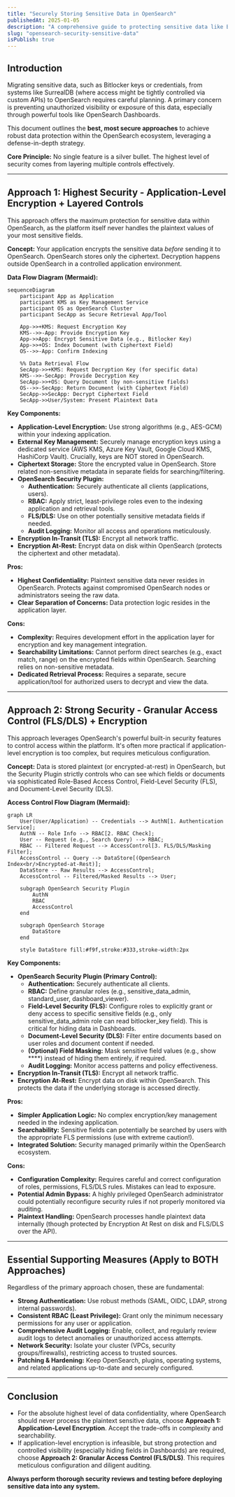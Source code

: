 ```yaml
---
title: "Securely Storing Sensitive Data in OpenSearch"
publishedAt: 2025-01-05
description: "A comprehensive guide to protecting sensitive data like Bitlocker keys when migrating from SurrealDB to OpenSearch, featuring best practices and defense-in-depth strategies."
slug: "opensearch-security-sensitive-data"
isPublish: true
---
```


## Introduction

Migrating sensitive data, such as Bitlocker keys or credentials, from systems like SurrealDB (where access might be tightly controlled via custom APIs) to OpenSearch requires careful planning. A primary concern is preventing unauthorized visibility or exposure of this data, especially through powerful tools like OpenSearch Dashboards.

This document outlines the **best, most secure approaches** to achieve robust data protection within the OpenSearch ecosystem, leveraging a defense-in-depth strategy.

**Core Principle:** No single feature is a silver bullet. The highest level of security comes from layering multiple controls effectively.

---

## Approach 1: Highest Security - Application-Level Encryption + Layered Controls

This approach offers the maximum protection for sensitive data *within* OpenSearch, as the platform itself never handles the plaintext values of your most sensitive fields.

**Concept:** Your application encrypts the sensitive data *before* sending it to OpenSearch. OpenSearch stores only the ciphertext. Decryption happens outside OpenSearch in a controlled application environment.

**Data Flow Diagram (Mermaid):**

```mermaid
sequenceDiagram
    participant App as Application
    participant KMS as Key Management Service
    participant OS as OpenSearch Cluster
    participant SecApp as Secure Retrieval App/Tool

    App->>+KMS: Request Encryption Key
    KMS-->>-App: Provide Encryption Key
    App->>App: Encrypt Sensitive Data (e.g., Bitlocker Key)
    App->>+OS: Index Document (with Ciphertext Field)
    OS-->>-App: Confirm Indexing

    %% Data Retrieval Flow
    SecApp->>+KMS: Request Decryption Key (for specific data)
    KMS-->>-SecApp: Provide Decryption Key
    SecApp->>+OS: Query Document (by non-sensitive fields)
    OS-->>-SecApp: Return Document (with Ciphertext Field)
    SecApp->>SecApp: Decrypt Ciphertext Field
    SecApp->>User/System: Present Plaintext Data
```

**Key Components:**

- **Application-Level Encryption:** Use strong algorithms (e.g., AES-GCM) within your indexing application.
- **External Key Management:** Securely manage encryption keys using a dedicated service (AWS KMS, Azure Key Vault, Google Cloud KMS, HashiCorp Vault). Crucially, keys are NOT stored in OpenSearch.
- **Ciphertext Storage:** Store the encrypted value in OpenSearch. Store related non-sensitive metadata in separate fields for searching/filtering.
- **OpenSearch Security Plugin:**
    - **Authentication:** Securely authenticate all clients (applications, users).
    - **RBAC:** Apply strict, least-privilege roles even to the indexing application and retrieval tools.
    - **FLS/DLS:** Use on other potentially sensitive metadata fields if needed.
    - **Audit Logging:** Monitor all access and operations meticulously.
- **Encryption In-Transit (TLS):** Encrypt all network traffic.
- **Encryption At-Rest:** Encrypt data on disk within OpenSearch (protects the ciphertext and other metadata).

**Pros:**

- **Highest Confidentiality:** Plaintext sensitive data never resides in OpenSearch. Protects against compromised OpenSearch nodes or administrators seeing the raw data.
- **Clear Separation of Concerns:** Data protection logic resides in the application layer.

**Cons:**

- **Complexity:** Requires development effort in the application layer for encryption and key management integration.
- **Searchability Limitations:** Cannot perform direct searches (e.g., exact match, range) on the encrypted fields within OpenSearch. Searching relies on non-sensitive metadata.
- **Dedicated Retrieval Process:** Requires a separate, secure application/tool for authorized users to decrypt and view the data.

---

## Approach 2: Strong Security - Granular Access Control (FLS/DLS) + Encryption

This approach leverages OpenSearch's powerful built-in security features to control access within the platform. It's often more practical if application-level encryption is too complex, but requires meticulous configuration.

**Concept:** Data is stored plaintext (or encrypted-at-rest) in OpenSearch, but the Security Plugin strictly controls who can see which fields or documents via sophisticated Role-Based Access Control, Field-Level Security (FLS), and Document-Level Security (DLS).

**Access Control Flow Diagram (Mermaid):**

```mermaid
graph LR
    User(User/Application) -- Credentials --> AuthN[1. Authentication Service];
    AuthN -- Role Info --> RBAC[2. RBAC Check];
    User -- Request (e.g., Search Query) --> RBAC;
    RBAC -- Filtered Request --> AccessControl[3. FLS/DLS/Masking Filter];
    AccessControl -- Query --> DataStore[(OpenSearch Index<br/>Encrypted-at-Rest)];
    DataStore -- Raw Results --> AccessControl;
    AccessControl -- Filtered/Masked Results --> User;

    subgraph OpenSearch Security Plugin
        AuthN
        RBAC
        AccessControl
    end

    subgraph OpenSearch Storage
        DataStore
    end

    style DataStore fill:#f9f,stroke:#333,stroke-width:2px
```

**Key Components:**

- **OpenSearch Security Plugin (Primary Control):**
    - **Authentication:** Securely authenticate all clients.
    - **RBAC:** Define granular roles (e.g., sensitive_data_admin, standard_user, dashboard_viewer).
    - **Field-Level Security (FLS):** Configure roles to explicitly grant or deny access to specific sensitive fields (e.g., only sensitive_data_admin role can read bitlocker_key field). This is critical for hiding data in Dashboards.
    - **Document-Level Security (DLS):** Filter entire documents based on user roles and document content if needed.
    - **(Optional) Field Masking:** Mask sensitive field values (e.g., show ****) instead of hiding them entirely, if required.
    - **Audit Logging:** Monitor access patterns and policy effectiveness.
- **Encryption In-Transit (TLS):** Encrypt all network traffic.
- **Encryption At-Rest:** Encrypt data on disk within OpenSearch. This protects the data if the underlying storage is accessed directly.

**Pros:**

- **Simpler Application Logic:** No complex encryption/key management needed in the indexing application.
- **Searchability:** Sensitive fields can potentially be searched by users with the appropriate FLS permissions (use with extreme caution!).
- **Integrated Solution:** Security managed primarily within the OpenSearch ecosystem.

**Cons:**

- **Configuration Complexity:** Requires careful and correct configuration of roles, permissions, FLS/DLS rules. Mistakes can lead to exposure.
- **Potential Admin Bypass:** A highly privileged OpenSearch administrator could potentially reconfigure security rules if not properly monitored via auditing.
- **Plaintext Handling:** OpenSearch processes handle plaintext data internally (though protected by Encryption At Rest on disk and FLS/DLS over the API).

---

## Essential Supporting Measures (Apply to BOTH Approaches)

Regardless of the primary approach chosen, these are fundamental:

- **Strong Authentication:** Use robust methods (SAML, OIDC, LDAP, strong internal passwords).
- **Consistent RBAC (Least Privilege):** Grant only the minimum necessary permissions for any user or application.
- **Comprehensive Audit Logging:** Enable, collect, and regularly review audit logs to detect anomalies or unauthorized access attempts.
- **Network Security:** Isolate your cluster (VPCs, security groups/firewalls), restricting access to trusted sources.
- **Patching & Hardening:** Keep OpenSearch, plugins, operating systems, and related applications up-to-date and securely configured.

---

## Conclusion

- For the absolute highest level of data confidentiality, where OpenSearch should never process the plaintext sensitive data, choose **Approach 1: Application-Level Encryption**. Accept the trade-offs in complexity and searchability.
- If application-level encryption is infeasible, but strong protection and controlled visibility (especially hiding fields in Dashboards) are required, choose **Approach 2: Granular Access Control (FLS/DLS)**. This requires meticulous configuration and diligent auditing.

**Always perform thorough security reviews and testing before deploying sensitive data into any system.**